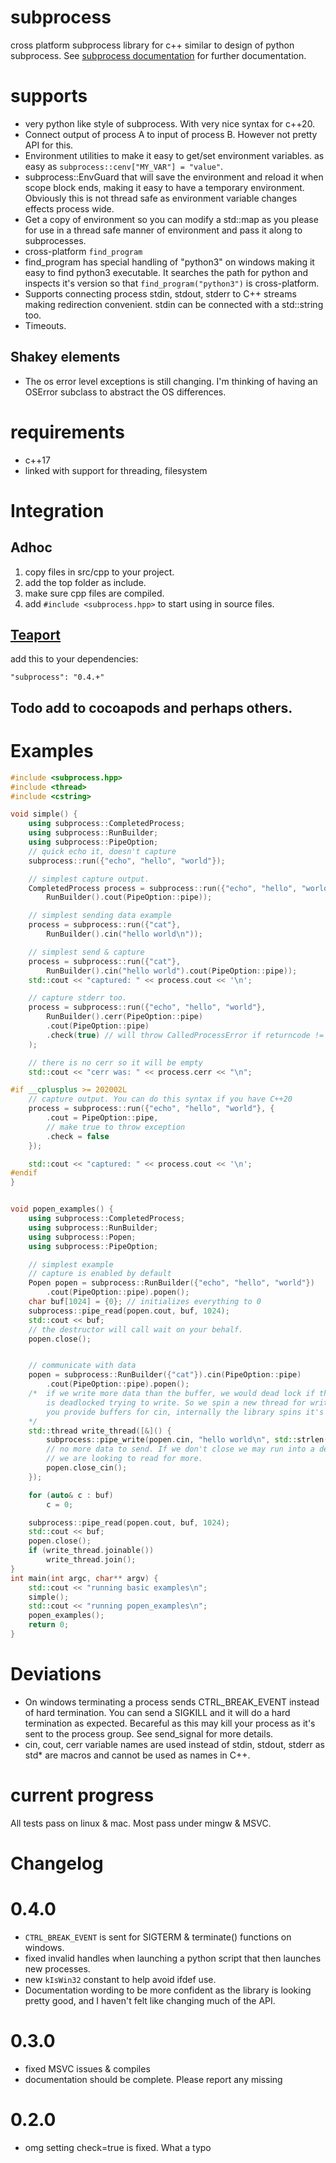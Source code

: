 # subprocess
cross platform subprocess library for c++ similar to design of python
subprocess. See [subprocess documentation](https://benman64.github.io/subprocess/index.html)
for further documentation.


# supports

- very python like style of subprocess. With very nice syntax for c++20.
- Connect output of process A to input of process B. However not pretty API for
  this.
- Environment utilities to make it easy to get/set environment variables. as
  easy as `subprocess::cenv["MY_VAR"] = "value"`.
- subprocess::EnvGuard that will save the environment and reload it when scope
  block ends, making it easy to have a temporary environment. Obviously this is
  not thread safe as environment variable changes effects process wide.
- Get a copy of environment so you can modify a std::map as you please for use
  in a thread safe manner of environment and pass it along to subprocesses.
- cross-platform `find_program`
- find_program has special handling of "python3" on windows making it easy to
  find python3 executable. It searches the path for python and inspects it's
  version so that `find_program("python3")` is cross-platform.
- Supports connecting process stdin, stdout, stderr to C++ streams making
  redirection convenient. stdin can be connected with a std::string too.
- Timeouts.

## Shakey elements

- The os error level exceptions is still changing. I'm thinking of having an
  OSError subclass to abstract the OS differences.

# requirements

- c++17
- linked with support for threading, filesystem

# Integration

##  Adhoc

1. copy files in src/cpp to your project.
2. add the top folder as include.
3. make sure cpp files are compiled.
4. add `#include <subprocess.hpp>` to start using in source files.

## [Teaport](https://bitbucket.org/benman/teaport)

add this to your dependencies:

```
"subprocess": "0.4.+"
```

## Todo add to cocoapods and perhaps others.

# Examples

```cpp
#include <subprocess.hpp>
#include <thread>
#include <cstring>

void simple() {
    using subprocess::CompletedProcess;
    using subprocess::RunBuilder;
    using subprocess::PipeOption;
    // quick echo it, doesn't capture
    subprocess::run({"echo", "hello", "world"});

    // simplest capture output.
    CompletedProcess process = subprocess::run({"echo", "hello", "world"},
        RunBuilder().cout(PipeOption::pipe));

    // simplest sending data example
    process = subprocess::run({"cat"},
        RunBuilder().cin("hello world\n"));

    // simplest send & capture
    process = subprocess::run({"cat"},
        RunBuilder().cin("hello world").cout(PipeOption::pipe));
    std::cout << "captured: " << process.cout << '\n';

    // capture stderr too.
    process = subprocess::run({"echo", "hello", "world"},
        RunBuilder().cerr(PipeOption::pipe)
        .cout(PipeOption::pipe)
        .check(true) // will throw CalledProcessError if returncode != 0.
    );

    // there is no cerr so it will be empty
    std::cout << "cerr was: " << process.cerr << "\n";

#if __cplusplus >= 202002L
    // capture output. You can do this syntax if you have C++20
    process = subprocess::run({"echo", "hello", "world"}, {
        .cout = PipeOption::pipe,
        // make true to throw exception
        .check = false
    });

    std::cout << "captured: " << process.cout << '\n';
#endif
}


void popen_examples() {
    using subprocess::CompletedProcess;
    using subprocess::RunBuilder;
    using subprocess::Popen;
    using subprocess::PipeOption;

    // simplest example
    // capture is enabled by default
    Popen popen = subprocess::RunBuilder({"echo", "hello", "world"})
        .cout(PipeOption::pipe).popen();
    char buf[1024] = {0}; // initializes everything to 0
    subprocess::pipe_read(popen.cout, buf, 1024);
    std::cout << buf;
    // the destructor will call wait on your behalf.
    popen.close();


    // communicate with data
    popen = subprocess::RunBuilder({"cat"}).cin(PipeOption::pipe)
        .cout(PipeOption::pipe).popen();
    /*  if we write more data than the buffer, we would dead lock if the subprocess
        is deadlocked trying to write. So we spin a new thread for writing. When
        you provide buffers for cin, internally the library spins it's own thread.
    */
    std::thread write_thread([&]() {
        subprocess::pipe_write(popen.cin, "hello world\n", std::strlen("hello world\n"));
        // no more data to send. If we don't close we may run into a deadlock as
        // we are looking to read for more.
        popen.close_cin();
    });

    for (auto& c : buf)
        c = 0;

    subprocess::pipe_read(popen.cout, buf, 1024);
    std::cout << buf;
    popen.close();
    if (write_thread.joinable())
        write_thread.join();
}
int main(int argc, char** argv) {
    std::cout << "running basic examples\n";
    simple();
    std::cout << "running popen_examples\n";
    popen_examples();
    return 0;
}
```

# Deviations

- On windows terminating a process sends CTRL_BREAK_EVENT instead of hard
  termination. You can send a SIGKILL and it will do a hard termination as
  expected. Becareful as this may kill your process as it's sent to the process
  group. See send_signal for more details.
- cin, cout, cerr variable names are used instead of stdin, stdout, stderr as
  std* are macros and cannot be used as names in C++.

# current progress

All tests pass on linux & mac. Most pass under mingw & MSVC.


# Changelog

# 0.4.0

- `CTRL_BREAK_EVENT` is sent for SIGTERM & terminate() functions on windows.
- fixed invalid handles when launching a python script that then launches new
  processes.
- new `kIsWin32` constant to help avoid ifdef use.
- Documentation wording to be more confident as the library is looking pretty
  good, and I haven't felt like changing much of the API.

# 0.3.0

- fixed MSVC issues & compiles
- documentation should be complete. Please report any missing

# 0.2.0

- omg setting check=true is fixed. What a typo

